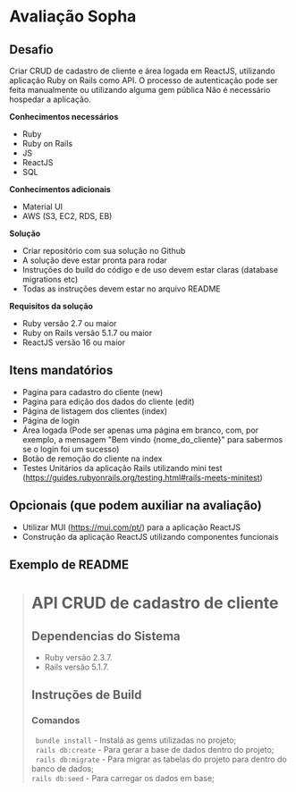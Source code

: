 # Avaliação Sopha

## Desafio

Criar CRUD de cadastro de cliente e área logada em ReactJS, utilizando aplicação Ruby on Rails como API.
O processo de autenticação pode ser feita manualmente ou utilizando alguma gem pública
Não é necessário hospedar a aplicação.

<b> Conhecimentos necessários</b>
- Ruby
- Ruby on Rails
- JS
-  ReactJS
-  SQL

<b> Conhecimentos adicionais</b>
- Material UI
- AWS (S3, EC2, RDS, EB)

<b>Solução</b>
- Criar repositório com sua solução no Github
- A solução deve estar pronta para rodar
- Instruções do build do código e de uso devem estar claras (database migrations etc)
- Todas as instruções devem estar no arquivo README

<b> Requisitos da solução </b>
- Ruby versão 2.7 ou maior
- Ruby on Rails versão 5.1.7 ou maior
- ReactJS versão 16 ou maior

## Itens mandatórios
- Pagina para cadastro do cliente (new)
- Pagina para edição dos dados do cliente (edit)
- Página de listagem dos clientes (index)
- Página de login
- Área logada (Pode ser apenas uma página em branco, com, por exemplo, a mensagem "Bem vindo {nome_do_cliente}" para sabermos se o login foi um sucesso)
- Botão de remoção do cliente na index
- Testes Unitários da aplicação Rails utilizando mini test (https://guides.rubyonrails.org/testing.html#rails-meets-minitest)

## Opcionais (que podem auxiliar na avaliação)
- Utilizar MUI (https://mui.com/pt/) para a aplicação ReactJS
- Construção da aplicação ReactJS utilizando componentes funcionais


## Exemplo de README

> # API CRUD de cadastro de cliente 
> 
> ## Dependencias do Sistema
> * Ruby versão 2.3.7.
> * Rails versão 5.1.7.
> ## Instruções de Build
> ### Comandos
> ` bundle install` - Instalá as gems utilizadas no projeto;<br>
> ` rails db:create` - Para gerar a base de dados dentro do projeto;<br>
> ` rails db:migrate` - Para migrar as tabelas do projeto para dentro do banco de dados;<br>
> ` rails db:seed ` - Para carregar os dados em base;

